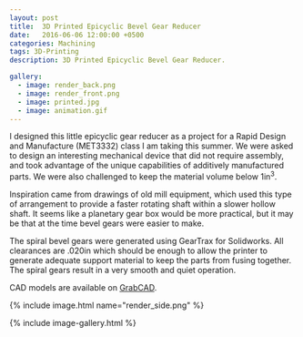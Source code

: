 ```yaml
---
layout: post
title:  3D Printed Epicyclic Bevel Gear Reducer
date:   2016-06-06 12:00:00 +0500
categories: Machining
tags: 3D-Printing
description: 3D Printed Epicyclic Bevel Gear Reducer.

gallery:
  - image: render_back.png
  - image: render_front.png
  - image: printed.jpg
  - image: animation.gif
---
```


I designed this little epicyclic gear reducer as a project for a Rapid Design
and Manufacture (MET3332) class I am taking this summer. We were asked to design
an interesting mechanical device that did not require assembly, and took advantage
of the unique capabilities of additively manufactured parts. We were also
challenged to keep the material volume below 1in<sup>3</sup>.

Inspiration came from drawings of old mill equipment, which used this type of
arrangement to provide a faster rotating shaft within a slower hollow shaft. It seems
like a planetary gear box would be more practical, but it may be that at the time
bevel gears were easier to make.

The spiral bevel gears were generated using GearTrax for Solidworks. All
clearances are .020in which should be enough to allow the printer to generate
adequate support material to keep the parts from fusing together. The spiral
gears result in a very smooth and quiet operation.

CAD models are available on [GrabCAD](https://grabcad.com/library/epicyclic-bevel-gear-reducer-1).

{% include image.html name="render_side.png" %}

{% include image-gallery.html %}


